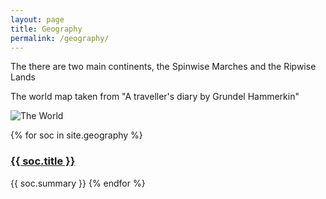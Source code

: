 ```yaml
---
layout: page
title: Geography
permalink: /geography/
---
```


The there are two main continents, the Spinwise Marches and the Ripwise Lands

The world map taken from "A traveller's diary by Grundel Hammerkin"

![The World](/assets/full-world-map.jpg)

{% for soc in site.geography %}
<h3><a href="{{ soc.url }}">{{ soc.title }}</a></h3>
{{ soc.summary }}
{% endfor %}
